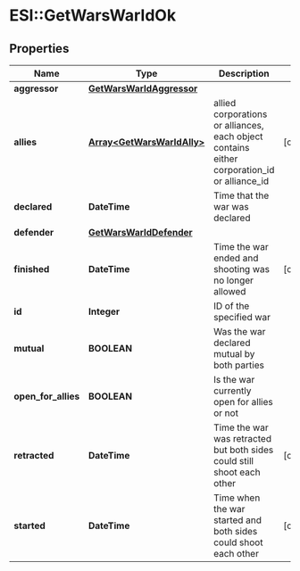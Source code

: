 # ESI::GetWarsWarIdOk

## Properties
Name | Type | Description | Notes
------------ | ------------- | ------------- | -------------
**aggressor** | [**GetWarsWarIdAggressor**](GetWarsWarIdAggressor.md) |  | 
**allies** | [**Array&lt;GetWarsWarIdAlly&gt;**](GetWarsWarIdAlly.md) | allied corporations or alliances, each object contains either corporation_id or alliance_id | [optional] 
**declared** | **DateTime** | Time that the war was declared | 
**defender** | [**GetWarsWarIdDefender**](GetWarsWarIdDefender.md) |  | 
**finished** | **DateTime** | Time the war ended and shooting was no longer allowed | [optional] 
**id** | **Integer** | ID of the specified war | 
**mutual** | **BOOLEAN** | Was the war declared mutual by both parties | 
**open_for_allies** | **BOOLEAN** | Is the war currently open for allies or not | 
**retracted** | **DateTime** | Time the war was retracted but both sides could still shoot each other | [optional] 
**started** | **DateTime** | Time when the war started and both sides could shoot each other | [optional] 


